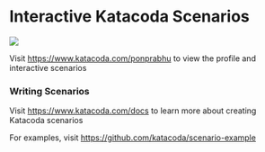 # Interactive Katacoda Scenarios

[![](http://shields.katacoda.com/katacoda/ponprabhu/count.svg)](https://www.katacoda.com/ponprabhu "Get your profile on Katacoda.com")

Visit https://www.katacoda.com/ponprabhu to view the profile and interactive scenarios

### Writing Scenarios
Visit https://www.katacoda.com/docs to learn more about creating Katacoda scenarios

For examples, visit https://github.com/katacoda/scenario-example
